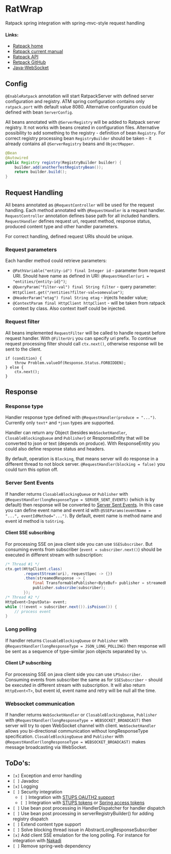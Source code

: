 # RatWrap
Ratpack spring integration with spring-mvc-style request handling

#### Links:

- [Ratpack home](https://ratpack.io/)
- [Ratpack current manual](https://ratpack.io/manual/current/)
- [Ratpack API](https://ratpack.io/manual/current/api/)
- [Retpack GitHub](https://github.com/ratpack/ratpack)
- [Java-WebSocket](https://github.com/TooTallNate/Java-WebSocket)

## Config

`@EnableRatpack` annotation will start RatpackServer with defined server configuration and registry.
ATM spring configuration contains only `ratpack.port` with default value 8080.
Alternative configuration could be defined with bean `ServerConfig`.

All beans annotated with `@ServerRegistry` will be added to Ratpack server registry. It not works with beans created 
in configuration files. Alternative possibility to add something to the registry - definition of bean `Registry`.
For correct registry processing bean `RegistryBuilder` should be taken - it already contains all `@ServerRegistry` 
beans and `ObjectMapper`.

```java
@Bean
@Autowired
public Registry registry(RegistryBuilder builder) {
    builder.add(anotherTestRegistryBean());
    return builder.build();
}
```

## Request Handling

All beans annotated as `@RequestController` will be used for the request handling. Each method annotated with 
`@RequestHandler` is a request handler. `RequestController` annotation defines base path for all included handlers.
`RequestHandler` defines request uri, request method, response status, produced content type and other handler parameters.

For correct handling, defined request URIs should be unique.

### Request parameters

Each handler method could retrieve parameters:
- `@PathVariable("entity-id") final Integer id` - parameter from request URI. Should have name as defined in URI: `@RequestHandler(uri = "entities/{entity-id}")`;
- `@QueryParam("filter-val") final String filter` - query parameter: `HttpClient.get("/entities?filter-val=somevalue")`;
- `@HeaderParam("etag") final String etag` - injects header value;
- `@ContextParam final HttpClient httpClient` - will be taken from ratpack context by class. Also context itself could be injected.

### Request filter

All beans implemented `RequestFilter` will be called to handle request before request handler. With `@FilterUri`
you can specify uri prefix.
To continue request processing filter should call `ctx.next()`, otherwise response will be sent to the client.

```
if (condition) {
    throw Problem.valueOf(Response.Status.FORBIDDEN);
} else {
    ctx.next();
}
```

## Response

### Response type

Handler response type defined with `@RequestHandler(produce = "...")`. Currently only `text*` and `*json`
types are supported.

Handler can return any Object (besides `WebSocketHandler`, `ClosableBlockingQueue` and `Publisher`) or ResponseEntity
that will be converted to json or text (depends on produce).
With ResponseEntity you could also define response status and headers.

By default, operation is `Blocking`, that means server will do response in a different thread to not block server.
`@RequestHandler(blocking = false)` you could turn this option off.

### Server Sent Events

If handler returns `ClosableBlockingQueue` or `Publisher` with 
`@RequestHandler(longResponseType = SERVER_SENT_EVENTS)` (which is by default) then response will be converted to
[Server Sent Events](https://ratpack.io/manual/current/streams.html#server_sent_events).
In this case you can define event name and event id with `@SSEParams(eventName = "...", eventIdMethod="...")`.
By default, event name is method name and event id method is `toString`.

#### Client SSE subscribing

For processing SSE on java client side you can use `SSESubscriber`. But consuming events from subscriber
(`event = subscriber.next()`) should be executed in different stream with subscription:

```java
/* Thread #1 */
ctx.get(HttpClient.class)
        .requestStream(uri), requestSpec -> {})
        .then(streamedResponse -> {
            final TransformablePublisher<ByteBuf> publisher = streamedResponse.getBody();
            publisher.subscribe(subscriber);
        });
/* Thread #2 */
HttpEvent<InputData> event;
while (!(event = subscriber.next()).isPoison()) {
    // process event
}
```

### Long polling

If handler returns `ClosableBlockingQueue` or `Publisher` with 
`@RequestHandler(longResponseType = JSON_LONG_POLLING)` then response will be sent as a sequence of type-similar json
objects separated by `\n`.

#### Client LP subscribing

For processing SSE on java client side you can use `LPSubscriber`. Consuming events from subscriber the same as for 
`SSESubscriber` - should be executed in different stream with subscription. It will also return `HttpEvent<T>`, but
event id, event name and retry will be null all the time.

### Websocket communication

If handler returns `WebSocketHandler` or `ClosableBlockingQueue`, `Publisher` with 
`@RequestHandler(longResponseType = WEBSOCKET_BROADCAST)` then server will try to open WebSocket channel with client.
`WebSocketHandler` allows you bi-directional communication without longResponseType specification.
`ClosableBlockingQueue` and `Publisher` with `@RequestHandler(longResponseType = WEBSOCKET_BROADCAST)` makes message
broadcasting via WebSocket.

## ToDo's:

- `[x]` Exception and error handling
- `[ ]` Javadoc
- `[x]` Logging
- `[ ]` Security integration
  + `[ ]` Integration with [STUPS OAUTH2 support](https://github.com/zalando-stups/stups-spring-oauth2-support)
  + `[ ]` Integration with [STUPS tokens](https://github.com/zalando-stups/tokens) or [Spring access tokens](https://github.com/zalando-stups/spring-boot-zalando-stups-tokens)
- `[ ]` Use bean post processing in HandlerDispatcher for handler dispatch
- `[ ]` Use bean post processing in serverRegistryBuilder() for adding registry dispatch
- `[ ]` Extend content type support
- `[ ]` Solve blocking thread issue in AbstractLongResponseSubscriber
- `[x]` Add client SSE emulation for the long polling. For instance for integration with [Nakadi](https://github.com/zalando/nakadi/)
- `[ ]` Remove spring-web dependency
